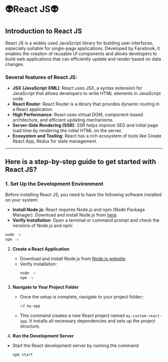 # 👽React JS👽

## Introduction to React JS

React JS is a widely used JavaScript library for building user interfaces, especially suitable for single-page applications. Developed by Facebook, it enables the creation of reusable UI components and allows developers to build web applications that can efficiently update and render based on data changes.

### Several features of React JS:
- **JSX (JavaScript XML)**: React uses JSX, a syntax extension for JavaScript that allows developers to write HTML elements in JavaScript code.
- **React Router**: React Router is a library that provides dynamic routing in a React application.
- **High Performance**: React uses virtual DOM, component-based architecture, and efficient updating mechanisms.
- **Server-Side Rendering (SSR)**: SSR helps improve SEO and initial page load time by rendering the initial HTML on the server.
- **Ecosystem and Tooling**: React has a rich ecosystem of tools like Create React App, Redux for state management.

---

## Here is a step-by-step guide to get started with React JS?

### 1. **Set Up the Development Environment**

Before installing React JS, you need to have the following software installed on your system:
- **Install Node.js**: React requires Node.js and npm (Node Package Manager). Download and install Node.js from [here](https://nodejs.org/en).
- **Verify Installation**: Open a terminal or command prompt and check the versions of Node.js and npm: 
```bash
node -v
npm -v
```

2. **Create a React Application**
   - Download and install Node.js from [Node.js website](https://nodejs.org/).
   - Verify installation:
     ```bash
     node -v
     npm -v
     ```
3. **Navigate to Your Project Folder**
   - Once the setup is complete, navigate to your project folder::
     ```bash
     cd my-app
     ```
   - This command creates a new React project named `my-custom-react-app`. It installs all necessary dependencies and sets up the project structure.

4. **Run the Development Server**
- Start the React development server by running the command
   ```bash
   npm start
   ```
